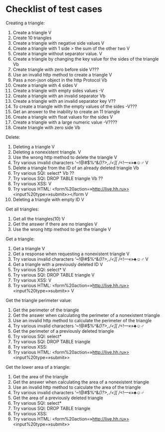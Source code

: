 # Checklist of test cases

Creating a triangle:
1. Create a triangle   V
2. Create 10 triangles
3. Create a triangle with negative side values    V
4. Create a triangle with 1 side > the sum of the other two   V  
5. Create a triangle without separator value.    V
6. Create a triangle by changing the key value for the sides of the triangle  Vb
7. Create triangle with zero before side  V???
8. Use an invalid http method to create a triangle    V
9. Pass a non-json object in the http Protocol     Vb
10. Create a triangle with 4 sides  V
11. Create a triangle with empty sides values  -V
12. Create a triangle with an invalid separator    Vb
13. Create a triangle with an invalid separator key   V??
14. To create a triangle with the empty values of the sides   -V???
15. Get an answer to the inability to create an 11 triangle
16. Create a triangle with float values for the sides     V
17. Create a triangle with a large numeric value    -V????
18. Create triangle with zero side  Vb

Delete:
1. Deleting a triangle  V
2. Deleting a nonexistent triangle.  V
3. Use the wrong http method to delete the triangle   V
4. Try various invalid characters ‘~!@#$%^&*()?>,./\<][ /*<!—«»♣☺♂  V
5. Delete a triangle from the ID of an already deleted triangle Vb
6. Try various SQl: select*  Vb ??
7. Try various SQl: DROP TABLE triangle  Vb ??
8. Try various XSS: <script>alert("XSS1")</script>    V
9. Try various HTML: <form%20action=»http://live.hh.ru»><input%20type=»submit»></form   V
10. Deleting a triangle with empty ID V
 
Get all triangles:
1. Get all the triangles(10) V
2. Get the answer if there are no triangles   V 
3. Use the wrong http method to get the triangle   V
 
Get a triangle:
1. Get a triangle V
2. Get a response when requesting a nonexistent triangle  V
3. Try various invalid characters ‘~!@#$%^&*()?>,./\<][ /*<!—«»♣☺♂  V
4. Get a triangle with a previously deleted ID   V
5. Try various SQl: select*  V
6. Try various SQl: DROP TABLE triangle   V
7. Try various XSS: <script>alert("XSS1")</script>  V
8. Try various HTML: <form%20action=»http://live.hh.ru»><input%20type=»submit»></form> V

Get the triangle perimeter value:
1. Get the perimeter of the triangle
2. Get the answer when calculating the perimeter of a nonexistent triangle
3. Use an invalid http method to calculate the perimeter of the triangle
4. Try various invalid characters ‘~!@#$%^&*()?>,./\<][ /*<!—«»♣☺♂  
5. Get the perimeter of a previously deleted triangle
6. Try various SQl: select*
7. Try various SQl: DROP TABLE triangle
8. Try various XSS: <script>alert("XSS1")</script>
9. Try various HTML: <form%20action=»http://live.hh.ru»><input%20type=»submit»></form>

Get the lower area of a triangle:
1. Get the area of the triangle
2. Get the answer when calculating the area of a nonexistent triangle
3. Use an invalid http method to calculate the area of the triangle
4. Try various invalid characters ‘~!@#$%^&*()?>,./\<][ /*<!—«»♣☺♂  
5. Get the area of a previously deleted triangle
6. Try various SQl: select*
7. Try various SQl: DROP TABLE triangle
8. Try various XSS: <script>alert("XSS1")</script>
9. Try various HTML: <form%20action=»http://live.hh.ru»><input%20type=»submit»></form>